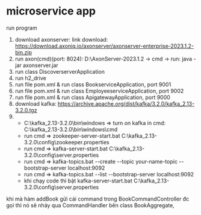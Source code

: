 # microservice app
run program
1. download axonserver: link download: https://download.axoniq.io/axonserver/axonserver-enterprise-2023.1.2-bin.zip
2. run axon(cmd)(port: 8024): D:\AxonServer-2023.1.2 -> cmd -> run: java -jar axonserver.jar 
3. run class DiscoverserverApplication
4. run h2_drive
5. run file pom.xml & run class BookserviceApplication, port 9001
6. run file pom.xml & run class EmployeeserviceApplication, port 9002
7. run file pom.xml & run class ApigatewayApplication, port 9000
8. download kafka: https://archive.apache.org/dist/kafka/3.2.0/kafka_2.13-3.2.0.tgz
9. - C:\kafka_2.13-3.2.0\bin\windows => turn on kafka in cmd: C:\kafka_2.13-3.2.0\bin\windows\cmd
   - run cmd => zookeeper-server-start.bat C:\kafka_2.13-3.2.0\config\zookeeper.properties
   - run cmd => kafka-server-start.bat C:\kafka_2.13-3.2.0\config\server.properties
   - run cmd => kafka-topics.bat --create --topic your-name-topic --bootstrap-server localhost:9092
   - run cmd => kafka-topics.bat --list --bootstrap-server localhost:9092
   - khi chạy code thì bật kafka-server-start.bat C:\kafka_2.13-3.2.0\config\server.properties


khi mà hàm addBook gửi cái command trong BookCommandController đc gọi thì nó sẽ nhảy qua CommandHandler bên class BookAggregate,